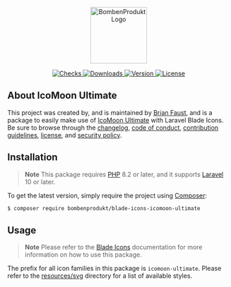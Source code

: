 <p align="center">
    <a href="https://bombenprodukt.com" target="_blank">
        <img src="https://raw.githubusercontent.com/faustbrian/assets/main/logo-text.svg" width="128" alt="BombenProdukt Logo" />
    </a>
</p>

<p align="center">
    <a href="https://github.com/faustbrian/blade-icons-icomoon-ultimate/actions">
        <img src="https://badge.sh/github/check-runs/BombenProdukt/blade-icons-icomoon-ultimate" alt="Checks" />
    </a>
    <a href="https://packagist.org/packages/bombenprodukt/blade-icons-icomoon-ultimate">
        <img src="https://badge.sh/packagist/downloads/BombenProdukt/blade-icons-icomoon-ultimate" alt="Downloads" />
    </a>
    <a href="https://packagist.org/packages/bombenprodukt/blade-icons-icomoon-ultimate">
        <img src="https://badge.sh/packagist/version/BombenProdukt/blade-icons-icomoon-ultimate" alt="Version" />
    </a>
    <a href="https://packagist.org/packages/bombenprodukt/blade-icons-icomoon-ultimate">
        <img src="https://badge.sh/packagist/license/BombenProdukt/blade-icons-icomoon-ultimate" alt="License" />
    </a>
</p>

## About IcoMoon Ultimate

This project was created by, and is maintained by [Brian Faust](https://github.com/faustbrian), and is a package to easily make use of [IcoMoon Ultimate](https://icomoon.io/#preview-ultimate) with Laravel Blade Icons. Be sure to browse through the [changelog](CHANGELOG.md), [code of conduct](.github/CODE_OF_CONDUCT.md), [contribution guidelines](.github/CONTRIBUTING.md), [license](LICENSE), and [security policy](.github/SECURITY.md).

## Installation

> **Note**
> This package requires [PHP](https://www.php.net/) 8.2 or later, and it supports [Laravel](https://laravel.com/) 10 or later.

To get the latest version, simply require the project using [Composer](https://getcomposer.org/):

```bash
$ composer require bombenprodukt/blade-icons-icomoon-ultimate
```

## Usage

> **Note**
> Please refer to the [Blade Icons](https://github.com/faustbrian/blade-icons) documentation for more information on how to use this package.

The prefix for all icon families in this package is `icomoon-ultimate`. Please refer to the [resources/svg](/resources/svg) directory for a list of available styles.
